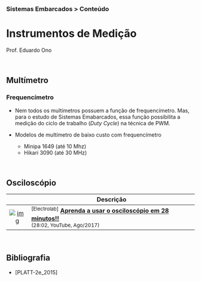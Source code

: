 ### Sistemas Embarcados > Conteúdo

# Instrumentos de Medição

Prof. Eduardo Ono

<br>

## Multímetro

### Frequencímetro

  * Nem todos os multímetros possuem a função de frequencímetro. Mas, para o estudo de Sistemas Emabarcados, essa função possibilita a medição do ciclo de trabalho (_Duty Cycle_) na técnica de PWM.

  * Modelos de multímetro de baixo custo com frequencímetro
    * Minipa 1649 (até 10 Mhz)
    * Hikari 3090 (até 30 MHz)

<br>

## Osciloscópio

|| Descrição |
| :-: | --- |
[![img](https://img.youtube.com/vi/Bp1f51YkEHs/default.jpg)](https://www.youtube.com/watch?v=Bp1f51YkEHs) | <sup>[Electrolab]</sup> [__Aprenda a usar o osciloscópio em 28 minutos!!__](https://www.youtube.com/watch?v=Bp1f51YkEHs) <br> <sub>(28:02, YouTube, Ago/2017)</sub>

<br>

## Bibliografia

  * [PLATT-2e_2015]

<br>
